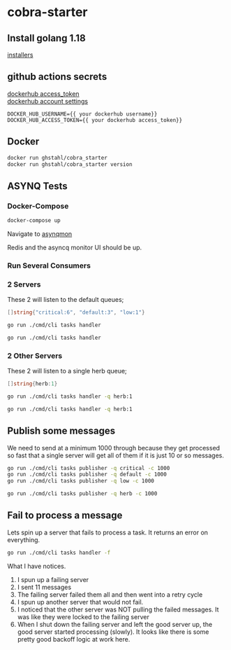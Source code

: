 # cobra-starter

## Install golang 1.18

[installers](https://go.dev/dl/)

## github actions secrets

[dockerhub access_token](https://hub.docker.com/settings/security)  
[dockerhub account settings](https://hub.docker.com/settings/general)
```env
DOCKER_HUB_USERNAME={{ your dockerhub username}}
DOCKER_HUB_ACCESS_TOKEN={{ your dockerhub access_token}}
```


## Docker

```bash
docker run ghstahl/cobra_starter 
docker run ghstahl/cobra_starter version
```

## ASYNQ Tests

### Docker-Compose

```bash
docker-compose up
```
Navigate to [asynqmon](http://asynqmon.docker.localhost/)  

Redis and the asyncq monitor UI should be up.

### Run Several Consumers

### 2 Servers 

These 2 will listen to the default queues;
```go
[]string{"critical:6", "default:3", "low:1"}
```

```bash
go run ./cmd/cli tasks handler 
```
```bash
go run ./cmd/cli tasks handler 
```

### 2 Other Servers 

These 2 will listen to a single herb queue; 
```go
[]string{herb:1}
```

```bash
go run ./cmd/cli tasks handler -q herb:1
```
```bash
go run ./cmd/cli tasks handler -q herb:1 
```

## Publish some messages

We need to send at a minimum 1000 through because they get processed so fast that a single server will get all of them if it is just 10 or so messages.  


```bash
go run ./cmd/cli tasks publisher -q critical -c 1000
go run ./cmd/cli tasks publisher -q default -c 1000
go run ./cmd/cli tasks publisher -q low -c 1000
```

```bash
go run ./cmd/cli tasks publisher -q herb -c 1000
```

## Fail to process a message

Lets spin up a server that fails to process a task.  It returns an error on everything.  

```bash
go run ./cmd/cli tasks handler -f 
```

What I have notices.
1. I spun up a failing server  
2. I sent 11 messages
3. The failing server failed them all and then went into a retry cycle
4. I spun up another server that would not fail.
5. I noticed that the other server was NOT pulling the failed messages.  It was like they were locked to the failing server
6. When I shut down the failing server and left the good server up, the good server started processing (slowly).   It looks like there is some pretty good backoff logic at work here.  






